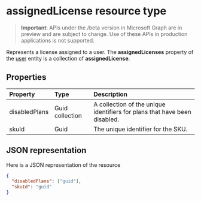 # assignedLicense resource type

> **Important**: APIs under the /beta version in Microsoft Graph are in preview and are subject to change. Use of these APIs in production applications is not supported.

Represents a license assigned to a user. The **assignedLicenses** property of the [user](user.md) entity is a collection of **assignedLicense**.

## Properties
| Property	   | Type	|Description|
|:---------------|:--------|:----------|
|disabledPlans|Guid collection|A collection of the unique identifiers for plans that have been disabled.|
|skuId|Guid|The unique identifier for the SKU.|


## JSON representation

Here is a JSON representation of the resource

<!-- {
  "blockType": "resource",
  "optionalProperties": [

  ],
  "@odata.type": "microsoft.graph.assignedLicense"
}-->

```json
{
  "disabledPlans": ["guid"],
  "skuId": "guid"
}

```


<!-- uuid: 8fcb5dbc-d5aa-4681-8e31-b001d5168d79
2015-10-25 14:57:30 UTC -->
<!-- {
  "type": "#page.annotation",
  "description": "assignedLicense resource",
  "keywords": "",
  "section": "documentation",
  "tocPath": ""
}-->
